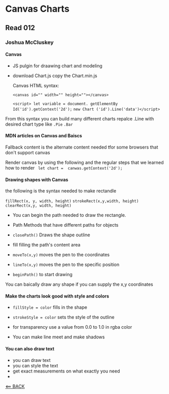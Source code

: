 # Canvas Charts

## Read 012

### Joshua McCluskey

#### Canvas

- JS pulgin for draawing chart and modeling
- download Chart.js copy the Chart.min.js 
  
  Canvas HTML syntax:

  `<canvas id="" width="" height=""></canvas>`

  `<script> let variable = document. getElementBy Id('id').getContext('2d');`
  `new Chart ('id').Line('data')</script>`

From this syntax you can build many different charts repalce .Line with desired chart type like `.Pie` `.Bar`

#### MDN articles on  Canvas and Baiscs

Fallback content is the alternate content needed tfor some browsers that don't support canvas

Render canvas by using the following and the regular steps that we learned how to render ` let chart =  canwas.getContext('2d');`

#### Drawing shapes with Canvas

the following is the syntax needed to make rectandle

`fillRect(x, y, width, height)`
`strokeRect(x,y,width, height)`
`clearRect(x,y, width, height)`

- You can begin the path needed to draw the rectangle.
- Path Methods that have different paths for objects
- `closePath()` Draws the shape outline
- fill filling the path's content area

- `moveTo(x,y)` moves the pen to the coordinates
- `lineTo(x,y)` moves the pen to the specific position
- `beginPath()` to start drawing

You can baically draw any shape if you can supply the x,y coordinates

#### Make the charts look good with style and colors

- `fillStyle = color` fills in the shape
- `strokeStyle = color` sets the style of the outline
- for transparency use a value from 0.0 to 1.0 in rgba color

- You can make line meet and make shadows
  
#### You can also draw text

  - you can draw text
  - you can style the text
  - get exact measurements on what exactly you need
  - 
[<== BACK](../README.md)
